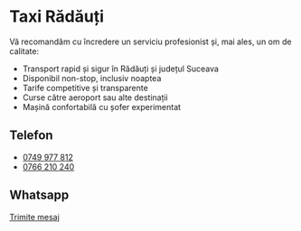 # Taxi Rădăuți

Vă recomandăm cu încredere un serviciu profesionist și, mai ales, un om de calitate:

- Transport rapid și sigur în Rădăuți și județul Suceava
- Disponibil non-stop, inclusiv noaptea
- Tarife competitive și transparente
- Curse către aeroport sau alte destinații
- Mașină confortabilă cu șofer experimentat

## Telefon

- <a href="tel:+40749977812">0749 977 812</a>
- <a href="tel:+40766210240">0766 210 240</a>

## Whatsapp

<a href="https://wa.me/40766210240?text=Salut,%20a%C8%99%20vrea%20s%C4%83%20rezerv%20un%20taxi%20%C3%AEn%20R%C4%83d%C4%83u%C8%9Bi">Trimite mesaj</a>
